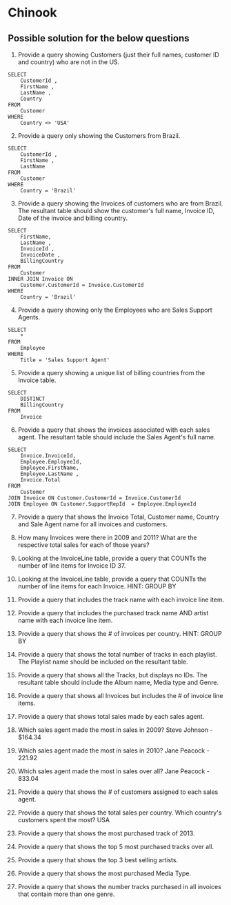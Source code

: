 # Chinook

## Possible solution for the below questions

1. Provide a query showing Customers (just their full names, customer ID and country) who are not in the US.
```
SELECT
	CustomerId ,
	FirstName ,
	LastName ,
	Country
FROM
	Customer
WHERE
	Country <> 'USA'
```
2. Provide a query only showing the Customers from Brazil.
```
SELECT
	CustomerId ,
	FirstName ,
	LastName 
FROM
	Customer
WHERE
	Country = 'Brazil'
```
3. Provide a query showing the Invoices of customers who are from Brazil. The resultant table should show the customer's full name, Invoice ID, Date of the invoice and billing country.
```
SELECT
	FirstName,
	LastName ,
	InvoiceId ,
	InvoiceDate ,
	BillingCountry 
FROM
	Customer
INNER JOIN Invoice ON
	Customer.CustomerId = Invoice.CustomerId
WHERE
	Country = 'Brazil'
```
4. Provide a query showing only the Employees who are Sales Support Agents.
```
SELECT
	*
FROM
	Employee
WHERE 
	Title = 'Sales Support Agent'
```
5. Provide a query showing a unique list of billing countries from the Invoice table.
```
SELECT
	DISTINCT 
	BillingCountry
FROM
	Invoice
```
6. Provide a query that shows the invoices associated with each sales agent. The resultant table should include the Sales Agent's full name.
```
SELECT 
	Invoice.InvoiceId,
	Employee.EmployeeId,
	Employee.FirstName,
	Employee.LastName ,
	Invoice.Total 
FROM 
	Customer  
JOIN Invoice ON Customer.CustomerId = Invoice.CustomerId 
JOIN Employee ON Customer.SupportRepId  = Employee.EmployeeId 

```
7. Provide a query that shows the Invoice Total, Customer name, Country and Sale Agent name for all invoices and customers.

8. How many Invoices were there in 2009 and 2011? What are the respective total sales for each of those years?

9. Looking at the InvoiceLine table, provide a query that COUNTs the number of line items for Invoice ID 37.

10. Looking at the InvoiceLine table, provide a query that COUNTs the number of line items for each Invoice. HINT: GROUP BY

11. Provide a query that includes the track name with each invoice line item.

12. Provide a query that includes the purchased track name AND artist name with each invoice line item.

13. Provide a query that shows the # of invoices per country. HINT: GROUP BY

14. Provide a query that shows the total number of tracks in each playlist. The Playlist name should be included on the resultant table.

15. Provide a query that shows all the Tracks, but displays no IDs. The resultant table should include the Album name, Media type and Genre.

16. Provide a query that shows all Invoices but includes the # of invoice line items.

17. Provide a query that shows total sales made by each sales agent.

18. Which sales agent made the most in sales in 2009? Steve Johnson - $164.34

19. Which sales agent made the most in sales in 2010? Jane Peacock - 221.92

20. Which sales agent made the most in sales over all? Jane Peacock -	833.04

21. Provide a query that shows the # of customers assigned to each sales agent.

22. Provide a query that shows the total sales per country. Which country's customers spent the most? USA

23. Provide a query that shows the most purchased track of 2013.

24. Provide a query that shows the top 5 most purchased tracks over all.

25. Provide a query that shows the top 3 best selling artists.

26. Provide a query that shows the most purchased Media Type.

27. Provide a query that shows the number tracks purchased in all invoices that contain more than one genre.
